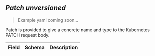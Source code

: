 ## *Patch unversioned*

> Example yaml coming soon...



Patch is provided to give a concrete name and type to the Kubernetes PATCH request body.



Field        | Schema     | Description
------------ | ---------- | -----------

